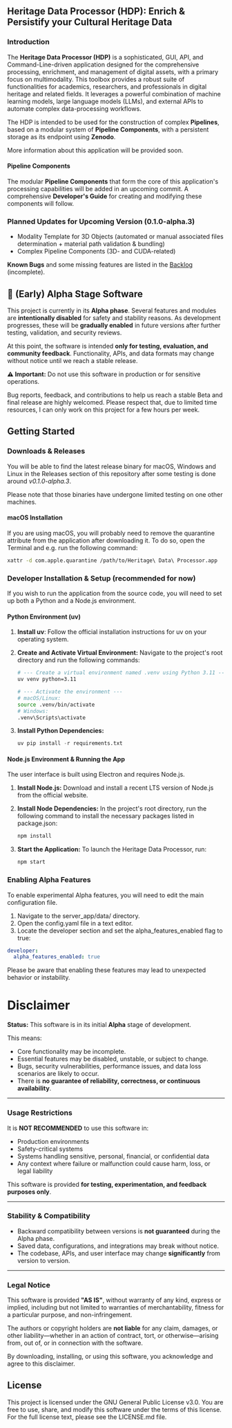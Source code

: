 ## **Heritage Data Processor (HDP): Enrich & Persistify your Cultural Heritage Data**

### **Introduction**
The **Heritage Data Processor (HDP)** is a sophisticated, GUI, API, and Command-Line-driven application designed for the comprehensive processing, enrichment, and management of digital assets, with a primary focus on multimodality. This toolbox provides a robust suite of functionalities for academics, researchers, and professionals in digital heritage and related fields. It leverages a powerful combination of machine learning models, large language models (LLMs), and external APIs to automate complex data-processing workflows.

The HDP is intended to be used for the construction of complex **Pipelines**, based on a modular system of **Pipeline Components**, with a persistent storage as its endpoint using **Zenodo**.

More information about this application will be provided soon.

#### **Pipeline Components**
The modular **Pipeline Components** that form the core of this application's processing capabilities will be added in an upcoming commit. A comprehensive **Developer's Guide** for creating and modifying these components will follow.

### **Planned Updates for Upcoming Version (0.1.0-alpha.3)**
* Modality Template for 3D Objects (automated or manual associated files determination + material path validation & bundling)
* Complex Pipeline Components (3D- and CUDA-related)


**Known Bugs** and some missing features are listed in the [Backlog](./BACKLOG.md) (incomplete).



## 🚧 (Early) Alpha Stage Software
This project is currently in its **Alpha phase**.
Several features and modules are **intentionally disabled** for safety and stability reasons.
As development progresses, these will be **gradually enabled** in future versions after further testing, validation, and security reviews.

At this point, the software is intended **only for testing, evaluation, and community feedback**.
Functionality, APIs, and data formats may change without notice until we reach a stable release.

**⚠ Important:** Do not use this software in production or for sensitive operations.

Bug reports, feedback, and contributions to help us reach a stable Beta and final release are highly welcomed. Please respect that, due to limited time resources, I can only work on this project for a few hours per week.

## Getting Started

### **Downloads & Releases**
You will be able to find the latest release binary for macOS, Windows and Linux in the Releases section of this repository after some testing is done around *v0.1.0-alpha.3*.

Please note that those binaries have undergone limited testing on one other machines.

#### **macOS Installation**
If you are using macOS, you will probably need to remove the quarantine attribute from the application after downloading it. To do so, open the Terminal and e.g. run the following command:

```bash
xattr -d com.apple.quarantine /path/to/Heritage\ Data\ Processor.app
```

### Developer Installation & Setup (recommended for now)
If you wish to run the application from the source code, you will need to set up both a Python and a Node.js environment.

#### Python Environment (uv)
1. **Install uv**:
   Follow the official installation instructions for uv on your operating system.
2. **Create and Activate Virtual Environment:**
   Navigate to the project's root directory and run the following commands:

    ```bash
    # --- Create a virtual environment named .venv using Python 3.11 ---
    uv venv python=3.11

    # --- Activate the environment ---
    # macOS/Linux:
    source .venv/bin/activate
    # Windows:
    .venv\Scripts\activate
    ```
3. **Install Python Dependencies:**
   ```python
   uv pip install -r requirements.txt
   ```

#### Node.js Environment & Running the App
The user interface is built using Electron and requires Node.js.

1. **Install Node.js:**
   Download and install a recent LTS version of Node.js from the official website.

2. **Install Node Dependencies:**
    In the project's root directory, run the following command to install the necessary packages listed in package.json:
    
    ```bash
    npm install
    ```

3. **Start the Application:**
    To launch the Heritage Data Processor, run:

    ```bash
    npm start
    ```

### **Enabling Alpha Features**

To enable experimental Alpha features, you will need to edit the main configuration file.

1. Navigate to the server\_app/data/ directory.  
2. Open the config.yaml file in a text editor.  
3. Locate the developer section and set the alpha\_features\_enabled flag to true:

```yaml
developer:  
  alpha_features_enabled: true
```

Please be aware that enabling these features may lead to unexpected behavior or instability.


# Disclaimer
**Status:** This software is in its initial **Alpha** stage of development.

This means:
- Core functionality may be incomplete.
- Essential features may be disabled, unstable, or subject to change.
- Bugs, security vulnerabilities, performance issues, and data loss scenarios are likely to occur.
- There is **no guarantee of reliability, correctness, or continuous availability**.

------------------------------------------------------------
### **Usage Restrictions**

It is **NOT RECOMMENDED** to use this software in:
- Production environments
- Safety-critical systems
- Systems handling sensitive, personal, financial, or confidential data
- Any context where failure or malfunction could cause harm, loss, or legal liability

This software is provided **for testing, experimentation, and feedback purposes only**.

------------------------------------------------------------
### **Stability & Compatibility**

- Backward compatibility between versions is **not guaranteed** during the Alpha phase.
- Saved data, configurations, and integrations may break without notice.
- The codebase, APIs, and user interface may change **significantly** from version to version.

------------------------------------------------------------
### **Legal Notice**

This software is provided **"AS IS"**, without warranty of any kind, express or implied, including but not limited to warranties of merchantability, fitness for a particular purpose, and non-infringement.

The authors or copyright holders are **not liable** for any claim, damages, or other liability—whether in an action of contract, tort, or otherwise—arising from, out of, or in connection with the software.

By downloading, installing, or using this software, you acknowledge and agree to this disclaimer.


## License
This project is licensed under the GNU General Public License v3.0. You are free to use, share, and modify this software under the terms of this license. For the full license text, please see the LICENSE.md file.